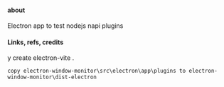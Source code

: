 #### about

Electron app to test nodejs napi plugins

#### Links, refs, credits

y create electron-vite .

```
copy electron-window-monitor\src\electron\app\plugins to electron-window-monitor\dist-electron
```
